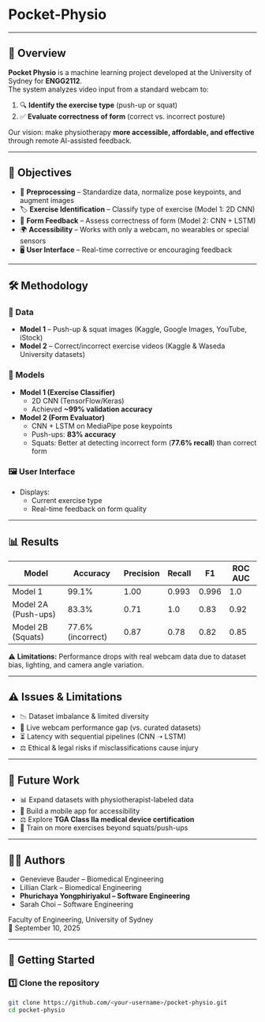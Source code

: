 # Pocket-Physio

---

## 📖 Overview  
**Pocket Physio** is a machine learning project developed at the University of Sydney for **ENGG2112**.  
The system analyzes video input from a standard webcam to:  
1. 🔍 **Identify the exercise type** (push-up or squat)  
2. ✅ **Evaluate correctness of form** (correct vs. incorrect posture)  

Our vision: make physiotherapy **more accessible, affordable, and effective** through remote AI-assisted feedback.  

---

## 🎯 Objectives  
- 🧹 **Preprocessing** – Standardize data, normalize pose keypoints, and augment images  
- 🏷 **Exercise Identification** – Classify type of exercise (Model 1: 2D CNN)  
- 📏 **Form Feedback** – Assess correctness of form (Model 2: CNN + LSTM)  
- 🌍 **Accessibility** – Works with only a webcam, no wearables or special sensors  
- 🖥 **User Interface** – Real-time corrective or encouraging feedback  

---

## 🛠 Methodology  

### 📂 Data  
- **Model 1** – Push-up & squat images (Kaggle, Google Images, YouTube, iStock)  
- **Model 2** – Correct/incorrect exercise videos (Kaggle & Waseda University datasets)  

### 🤖 Models  
- **Model 1 (Exercise Classifier)**  
  - 2D CNN (TensorFlow/Keras)  
  - Achieved **~99% validation accuracy**  
- **Model 2 (Form Evaluator)**  
  - CNN + LSTM on MediaPipe pose keypoints  
  - Push-ups: **83% accuracy**  
  - Squats: Better at detecting incorrect form (**77.6% recall**) than correct form  

### 🖼 User Interface  
- Displays:  
  - Current exercise type  
  - Real-time feedback on form quality  

---

## 📊 Results  

| Model   | Accuracy | Precision | Recall | F1 | ROC AUC |
|---------|----------|-----------|--------|----|---------|
| Model 1 | 99.1%    | 1.00      | 0.993  | 0.996 | 1.0 |
| Model 2A (Push-ups) | 83.3% | 0.71 | 1.0 | 0.83 | 0.92 |
| Model 2B (Squats)  | 77.6% (incorrect) | 0.87 | 0.78 | 0.82 | 0.85 |

⚠️ **Limitations:** Performance drops with real webcam data due to dataset bias, lighting, and camera angle variation.  

---

## ⚠️ Issues & Limitations  
- 📉 Dataset imbalance & limited diversity  
- 🎥 Live webcam performance gap (vs. curated datasets)  
- ⏳ Latency with sequential pipelines (CNN ➝ LSTM)  
- ⚖️ Ethical & legal risks if misclassifications cause injury  

---

## 🔮 Future Work  
- 📊 Expand datasets with physiotherapist-labeled data  
- 📱 Build a mobile app for accessibility  
- ⚖️ Explore **TGA Class IIa medical device certification**  
- 🧠 Train on more exercises beyond squats/push-ups  

---

## 👩‍💻 Authors  
- Genevieve Bauder – Biomedical Engineering  
- Lillian Clark – Biomedical Engineering  
- **Phurichaya Yongphiriyakul – Software Engineering**  
- Sarah Choi – Software Engineering  

Faculty of Engineering, University of Sydney  
📅 September 10, 2025  

---

## 🚀 Getting Started  

### 1️⃣ Clone the repository  
```bash
git clone https://github.com/<your-username>/pocket-physio.git
cd pocket-physio
